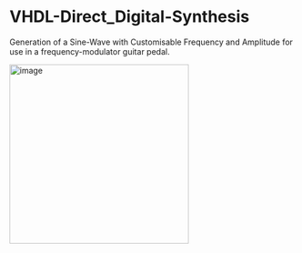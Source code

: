 # VHDL-Direct_Digital-Synthesis
Generation of a Sine-Wave with Customisable Frequency and Amplitude for use in a frequency-modulator guitar pedal.</b>

<img width="315" alt="image" src="https://github.com/user-attachments/assets/232506b4-df9c-4508-b2ed-d6f9ae5ebbb5" />
